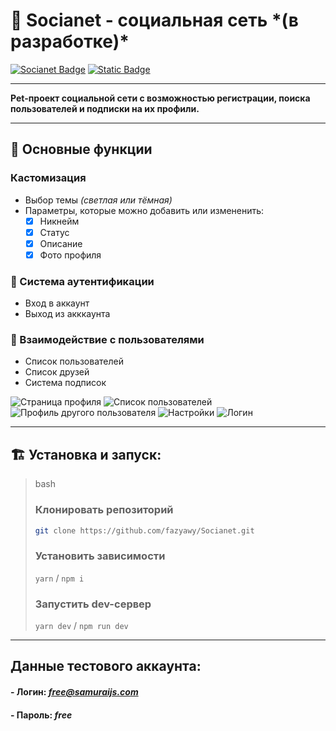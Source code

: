 <h1>🌟 Socianet - социальная сеть *(в разработке)*</h1>

[![Socianet Badge](https://img.shields.io/badge/sociaNeT-v1.0.0-c233cf?style=plastic
)](https://github.com/fazyawy/Socianet)
[![Static Badge](https://img.shields.io/badge/react-%5E19.0.0-17f)](https://www.npmjs.com/package/react)


___

**Pet-проект социальной сети с возможностью регистрации, поиска пользователей и подписки на их профили.**
___
## 🚀 Основные функции

### Кастомизация
- Выбор темы *(светлая или тёмная)*
- Параметры, которые можно добавить или измененить:
  - [X] Никнейм
  - [X] Статус
  - [X] Описание
  - [X] Фото профиля

### 🔐 Система аутентификации
- Вход в аккаунт
- Выход из акккаунта

### 👥 Взаимодействие с пользователями
- Список пользователей
- Список друзей
- Система подписок

![Страница профиля]()
![Список пользователей]()
![Профиль другого пользователя]()
![Настройки]()
![Логин]()

____
## 🏗️ Установка и запуск:

> bash
>
> ### Клонировать репозиторий
>
> ```bash
> git clone https://github.com/fazyawy/Socianet.git
>```
>
>### Установить зависимости
>
>
>`yarn`
>/
>`npm i`
>
>
>### Запустить dev-сервер
>
>`yarn dev`
>/
>`npm run dev`

___

## **Данные тестового аккаунта:**
#### - Логин: *free@samuraijs.com*
#### - Пароль: *free*
